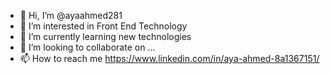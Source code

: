 - 👋 Hi, I’m @ayaahmed281
- 👀 I’m interested in Front End Technology
- 🌱 I’m currently learning new technologies
- 💞️ I’m looking to collaborate on ...
- 📫 How to reach me https://www.linkedin.com/in/aya-ahmed-8a1367151/

<!---
ayaahmed281/ayaahmed281 is a ✨ special ✨ repository because its `README.md` (this file) appears on your GitHub profile.
You can click the Preview link to take a look at your changes.
--->
